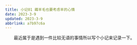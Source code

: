 ```yaml
---
title: 小记01 薅羊毛也要考虑羊的心情
date: 2023-3-9
updated: 2023-3-9
abbrlink: a7b97c6a
---
```

&emsp;&emsp;最近属于是遇到一件比较无语的事情所以写个小记来记录一下。
